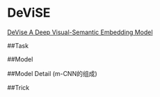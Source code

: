 # DeViSE

[DeVise A Deep Visual-Semantic Embedding Model](pdf/41473.pdf)

##Task


##Model


##Model Detail (m-CNN的组成)



##Trick
